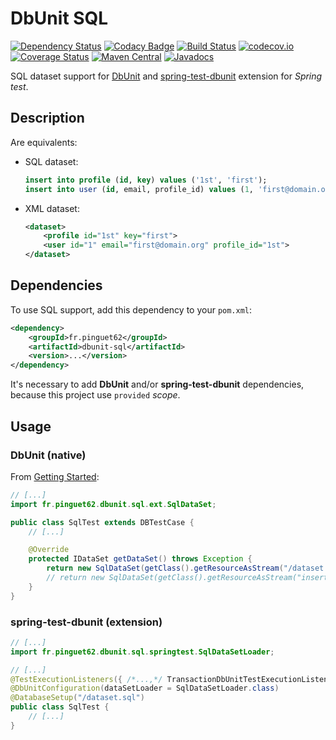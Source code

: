 # DbUnit SQL

[![Dependency Status](https://www.versioneye.com/user/projects/587a72a2de66c8004cdac018/badge.svg?style=flat)](https://www.versioneye.com/user/projects/587a72a2de66c8004cdac018)
[![Codacy Badge](https://api.codacy.com/project/badge/Grade/f47a566d60f549c38b4ac4e72e06183d)](https://www.codacy.com/app/pinguet62/dbunit-sql?utm_source=github.com&amp;utm_medium=referral&amp;utm_content=pinguet62/dbunit-sql&amp;utm_campaign=Badge_Grade)
[![Build Status](https://travis-ci.org/pinguet62/dbunit-sql.svg?branch=master)](https://travis-ci.org/pinguet62/dbunit-sql)
[![codecov.io](https://codecov.io/github/pinguet62/dbunit-sql/coverage.svg?branch=master)](https://codecov.io/github/pinguet62/dbunit-sql?branch=master)
[![Coverage Status](https://coveralls.io/repos/github/pinguet62/dbunit-sql/badge.svg?branch=master)](https://coveralls.io/github/pinguet62/dbunit-sql?branch=master)
[![Maven Central](https://maven-badges.herokuapp.com/maven-central/fr.pinguet62/dbunit-sql/badge.svg)](https://maven-badges.herokuapp.com/maven-central/fr.pinguet62/dbunit-sql)
[![Javadocs](https://www.javadoc.io/badge/fr.pinguet62/dbunit-sql.svg)](https://www.javadoc.io/doc/fr.pinguet62/dbunit-sql)

SQL dataset support for [DbUnit](http://dbunit.sourceforge.net) and [spring-test-dbunit](https://springtestdbunit.github.io/spring-test-dbunit) extension for *Spring test*.

## Description

Are equivalents:

* SQL dataset:
	
	```sql
	insert into profile (id, key) values ('1st', 'first');
	insert into user (id, email, profile_id) values (1, 'first@domain.org', '1st');
	```

* XML dataset:
	
	```xml
	<dataset>
		<profile id="1st" key="first">
		<user id="1" email="first@domain.org" profile_id="1st">
	</dataset>
	```

## Dependencies

To use SQL support, add this dependency to your `pom.xml`:
```xml
<dependency>
	<groupId>fr.pinguet62</groupId>
	<artifactId>dbunit-sql</artifactId>
	<version>...</version>
</dependency>
```

It's necessary to add **DbUnit** and/or **spring-test-dbunit** dependencies, because this project use `provided` *scope*.

## Usage

### DbUnit (native)

From [Getting Started](http://dbunit.sourceforge.net/howto.html#Step_2:_Extend_a_DBTestCase_class):

```java
// [...]
import fr.pinguet62.dbunit.sql.ext.SqlDataSet;

public class SqlTest extends DBTestCase {
	// [...]

	@Override
	protected IDataSet getDataSet() throws Exception {
		return new SqlDataSet(getClass().getResourceAsStream("/dataset.sql"));
		// return new SqlDataSet(getClass().getResourceAsStream("insert into profile (id, key) values ('1st', 'first');"));
	}
}
```

### spring-test-dbunit (extension)

```java
// [...]
import fr.pinguet62.dbunit.sql.springtest.SqlDataSetLoader;

// [...]
@TestExecutionListeners({ /*...,*/ TransactionDbUnitTestExecutionListener.class })
@DbUnitConfiguration(dataSetLoader = SqlDataSetLoader.class)
@DatabaseSetup("/dataset.sql")
public class SqlTest {
	// [...]
}
```